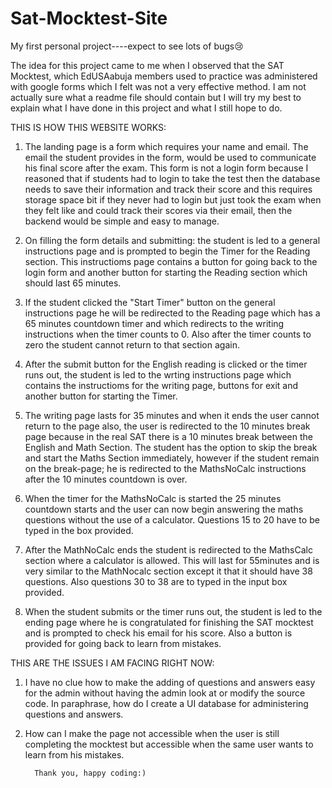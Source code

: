 # Sat-Mocktest-Site
My first personal project----expect to see lots of bugs😢


The idea for this project came to me when I observed that the SAT Mocktest, which EdUSAabuja members used to practice was administered with google forms which I felt was not a very effective method.
I am not actually sure what a readme file should contain but I will try my best to explain what I have done in this project and what I still hope to do.

THIS IS HOW THIS WEBSITE WORKS:
1. The landing page is a form which requires your name and email. 
   The email the student provides in the form, would be used to communicate his final score after the exam. 
   This form is not a login form because I reasoned that if students had to login to take the test then the database needs to save their information and track their score and this requires storage space bit if they never had to login but just took the exam when they felt like and could track their scores via their email, then the backend would be simple and easy to manage.

2. On filling the form details and submitting: the student is led to a general instructions page and is prompted to begin the Timer for the Reading section.
   This instructioms page contains a button for going back to the login form and another button for starting the Reading section which should last 65 minutes.

3. If the student  clicked the "Start Timer" button on the general instructions page he will be  redirected to the Reading page which has a 65 minutes countdown timer and which redirects  to the writing instructions when the timer counts to 0. Also after the timer counts to zero the student cannot return to that section again.

4. After the submit button for the English reading is clicked or the timer runs out, the student is led to the wrting instructions page which contains the instructioms for the writing page, buttons for exit and another button for starting the Timer.

5. The writing page lasts for 35 minutes and when it ends the user cannot return to the page also, the user is redirected to the 10 minutes break page because in the real SAT there is a 10 minutes break between the English and Math Section.
   The student has the option to skip the break and start the Maths Section immediately, however if the student remain on the break-page; he is redirected to the MathsNoCalc instructions  after the 10 minutes countdown is over.

6. When the timer for the MathsNoCalc is started the 25 minutes countdown starts and the user can now begin answering the maths questions without the use of a calculator. Questions 15 to 20 have to be typed in the box provided.

7. After the MathNoCalc ends the student is redirected to the MathsCalc section where a calculator is allowed. This will last for 55minutes and is very similar to the MathNocalc section except it that it should have 38 questions. Also questions 30 to 38 are to typed in the input box provided.
 
8. When the student submits or the timer runs out, the student is led to the ending page where he is congratulated for finishing the SAT mocktest and is prompted to check his email for his score. Also a button is provided for going back to learn from mistakes.




THIS ARE THE ISSUES I AM FACING RIGHT NOW:

1. I have no clue how to make the adding of questions and answers easy for the admin without having the admin look at or modify the source code. 
   In paraphrase, how do I create a UI database for administering questions and answers.


2. How can I make the page not accessible when the user is still completing the mocktest but accessible when the same user wants to learn from his mistakes.

                   
         Thank you, happy coding:)
